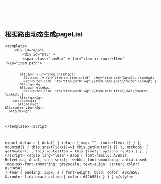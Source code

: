 ```yaml
---


---
```


<h2 id="根据路由动态生成pagelist">根据路由动态生成pageList</h2>
<pre><code>&lt;template&gt;
    &lt;div id="app"&gt;
        &lt;div id="nav" &gt;
        &lt;span class="navBar" v-for="item in routesItem" :key="item.path"&gt;
         
            &lt;span v-if="item.child"&gt;
              &lt;span  v-for="item in item.child"  :key="item.path"&gt;&lt;/span&gt;
              &lt;router-link  :to="item.path" &gt;{{item.name}}&lt;/router-link&gt; | 
            &lt;/span&gt;
            &lt;span else&gt;
              &lt;router-link  :to="item.path" &gt;{{item.meta.title}}&lt;/router-link&gt; | 
            &lt;/span&gt;  
        &lt;/span&gt;   
           &lt;/div&gt;
    &lt;router-view /&gt;
      &lt;/div&gt;
&lt;/template&gt;
&lt;script&gt;

  export default {
    data() {
      return {
        msg: "",
        routesItem: []
      }
    },
    mounted() {
      this.$nextTick(()=&gt;{
        this.getRouter()
      })
    },
    methods: {
      getRouter() {
        this.routesItem = this.$router.options.routes
      }
    },
  }
&lt;/script&gt;
&lt;style lang="less"&gt;
  #app
  {
  font-family:
  Avenir,
  Helvetica,
  Arial,
  sans-serif;
  -webkit-font-smoothing:
  antialiased;
  -moz-osx-font-smoothing:
  grayscale;
  text-align:
  center;
  color:
  #2c3e50;
  }
  #nav
  {
  padding:
  30px;
  a
  {
  font-weight:
  bold;
  color:
  #2c3e50;
  &amp;.router-link-exact-active
  {
  color:
  #42b983;
  }
  }
  }
&lt;/style&gt;
</code></pre>


